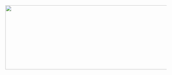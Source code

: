 
<a href="https://github.com/devxb/gitanimals">
<img
  src="https://render.gitanimals.org/farms/yth1122?pet-id=642212583922701814"
  width="1000"
  height="200"
/>
</a>
